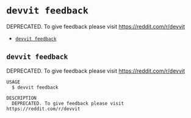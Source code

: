 # `devvit feedback`

DEPRECATED. To give feedback please visit https://reddit.com/r/devvit

- [`devvit feedback`](#devvit-feedback)

## `devvit feedback`

DEPRECATED. To give feedback please visit https://reddit.com/r/devvit

```
USAGE
  $ devvit feedback

DESCRIPTION
  DEPRECATED. To give feedback please visit https://reddit.com/r/devvit
```
